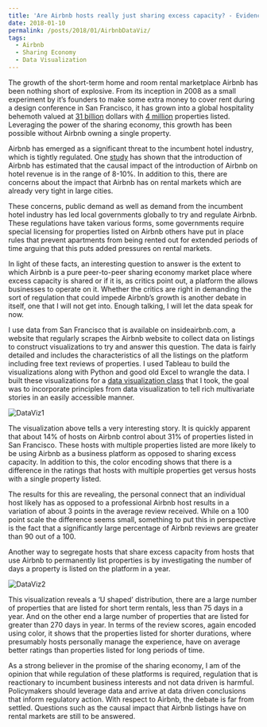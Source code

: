 ```yaml
---
title: 'Are Airbnb hosts really just sharing excess capacity? - Evidence from San Franscico'
date: 2018-01-10
permalink: /posts/2018/01/AirbnbDataViz/
tags:
  - Airbnb
  - Sharing Economy
  - Data Visualization
---
```


The growth of the short-term home and room rental marketplace Airbnb has been nothing short of explosive. From its inception in 2008 as a small experiment by it’s founders to make some extra money to cover rent during a design conference in San Francisco, it has grown into a global hospitality behemoth valued at [31 billion](https://techcrunch.com/2017/03/09/airbnb-closes-1b-round-at-31b-valuation-profitable-as-of-2h-2016-no-plans-for-ipo/.) dollars with [4 million](http://www.businessinsider.com/airbnb-total-worldwide-listings-2017-8) properties listed. Leveraging the power of the sharing economy, this growth has been possible without Airbnb owning a single property. 

Airbnb has emerged as a significant threat to the incumbent hotel industry, which is tightly regulated. One [study](http://people.bu.edu/zg/publications/airbnb.pdf) has shown that the introduction of Airbnb has estimated that the causal impact of the introduction of Airbnb on hotel revenue is in the range of 8-10%. In addition to this, there are concerns about the impact that Airbnb has on rental markets which are already very tight in large cities. 

These concerns, public demand as well as demand from the incumbent hotel industry has led local governments globally to try and regulate Airbnb. These regulations have taken various forms, some governments require special licensing for properties listed on Airbnb others have put in place rules that prevent apartments from being rented out for extended periods of time arguing that this puts added pressures on rental markets. 

In light of these facts, an interesting question to answer is the extent to which Airbnb is a pure peer-to-peer sharing economy market place where excess capacity is shared or if it is, as critics point out, a platform the allows businesses to operate on it. Whether the critics are right in demanding the sort of regulation that could impede Airbnb’s growth is another debate in itself, one that I will not get into. Enough talking, I will let the data speak for now. 

I use data from San Francisco that is available on insideairbnb.com, a website that regularly scrapes the Airbnb website to collect data on listings to construct visualizations to try and answer this question. The data is fairly detailed and includes the characteristics of all the listings on the platform including free text reviews of properties. I used Tableau to build the visualizations along with Python and good old Excel to wrangle the data. I built these visualizations for a [data visualization class](http://graphics.cs.wisc.edu/WP/vis17/syllabus/) that I took, the goal was to incorporate principles from data visualization to tell rich multivariate stories in an easily accessible manner. 

![DataViz1](https://vananth.github.io/images/DataViz1.png)

The visualization above tells a very interesting story. It is quickly apparent that about 14% of hosts on Airbnb control about 31% of properties listed in San Francisco. These hosts with multiple properties listed are more likely to be using Airbnb as a business platform as opposed to sharing excess capacity. In addition to this, the color encoding shows that there is a difference in the ratings that hosts with multiple properties get versus hosts with a single property listed. 

The results for this are revealing, the personal connect that an individual host likely has as opposed to a professional Airbnb host results in a variation of about 3 points in the average review received. While on a 100 point scale the difference seems small, something to put this in perspective is the fact that a significantly large percentage of Airbnb reviews are greater than 90 out of a 100. 

Another way to segregate hosts that share excess capacity from hosts that use Airbnb to permanently list properties is by investigating the number of days a property is listed on the platform in a year.

![DataViz2](https://vananth.github.io/images/DataViz2.png)

This visualization reveals a ‘U shaped’ distribution, there are a large number of properties that are listed for short term rentals, less than 75 days in a year. And on the other end a large number of properties that are listed for greater than 270 days in year. In terms of the review scores, again encoded using color, it shows that the properties listed for shorter durations, where presumably hosts personally manage the experience, have on average better ratings than properties listed for long periods of time. 

As a strong believer in the promise of the sharing economy, I am of the opinion that while regulation of these platforms is required, regulation that is reactionary to incumbent business interests and not data driven is harmful. Policymakers should leverage data and arrive at data driven conclusions that inform regulatory action. With respect to Airbnb, the debate is far from settled. Questions such as the causal impact that Airbnb listings have on rental markets are still to be answered. 
